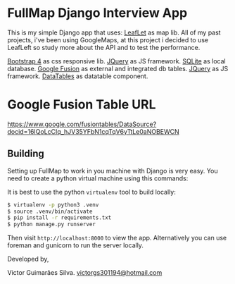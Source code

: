# FullMap Django Interview App

This is my simple Django app that uses:
[LeafLet](https://leafletjs.com) as map lib.
All of my past projects, i've been using GoogleMaps, at this project
i decided to use LeafLeft so study more about the API and to test the
performance.

[Bootstrap 4](https://getbootstrap.com) as css responsive lib.
[JQuery](https://jquery.com) as JS framework.
[SQLite](https://sqlite.org) as local database.
[Google Fusion](https://developers.google.com/fusiontables/) as external and integrated db tables.
[JQuery](https://jquery.com) as JS framework.
[DataTables](https://datatables.net/) as datatable component.


# Google Fusion Table URL

https://www.google.com/fusiontables/DataSource?docid=16IQoLcCIq_hJV35YFbN1cqTqV6yTtLe0aNOBEWCN

## Building

Setting up FullMap to work in you machine with Django is very easy. 
You need to create a python virtual machine using this commands: 

It is best to use the python `virtualenv` tool to build locally:

```sh
$ virtualenv -p python3 .venv
$ source .venv/bin/activate
$ pip install -r requirements.txt
$ python manage.py runserver
```

Then visit `http://localhost:8000` to view the app. Alternatively you
can use foreman and gunicorn to run the server locally.


Developed by,

Victor Guimarães Silva.
victorgs301194@hotmail.com
